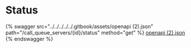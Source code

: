 # Status

{% swagger src="../../../../../.gitbook/assets/openapi (2).json" path="/call_queue_servers/{id}/status" method="get" %}
[openapi (2).json](<../../../../../.gitbook/assets/openapi (2).json>)
{% endswagger %}
